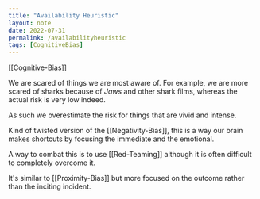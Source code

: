 ```yaml
---
title: "Availability Heuristic"
layout: note
date: 2022-07-31
permalink: /availabilityheuristic
tags: [CognitiveBias]
---
```


[[Cognitive-Bias]]

We are scared of things we are most aware of. For example, we are more scared of sharks because of *Jaws* and other shark films, whereas the actual risk is very low indeed.

As such we overestimate the risk for things that are vivid and intense.

Kind of twisted version of the [[Negativity-Bias]], this is a way our brain makes shortcuts by focusing the immediate and the emotional.

A way to combat this is to use [[Red-Teaming]]  although it is often difficult to completely overcome it.

It's similar to [[Proximity-Bias]] but more focused on the outcome rather than the inciting incident.
